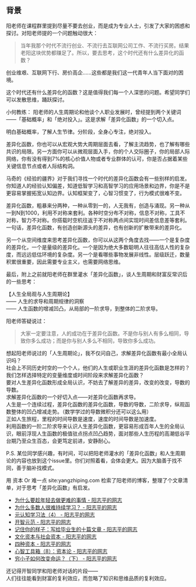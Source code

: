 ## 背景

阳老师在课程群里提到尽量不要去创业，而是成为专业人士，引发了大家的困惑和探讨。对阳老师提的一个问题触动很大：

> 当年我那个时代不流行创业、不流行去互联网公司工作、不流行买房。结果老阳这块优势都赚足了。所以，要去思考，这个时代还有什么差异化的函数？

创业维艰、互联网下行、房价高企......这些都是我们这一代青年人当下面对的困境。

这个时代还有什么差异化的函数？这是值得我们每一个人深思的问题。希望同学们可以发散思维，踊跃探讨。

小何教练：
阳老师的人生周期论和他谈个人职业发展时，曾经提到两个关键词——「基础概率」和「绝对投入」。这是求解「差异化函数」的一个切入点。

明白基础概率，了解人生节律。分阶段，全身心专注，绝对投入。

差异化函数，你也可以从宏观大势大周期层面去看，了解主流趋势，也了解有哪些共识的局限。另一方面你可以从微观层面入手，你的个人交际圈子，你的局部人际网络，你有没有得到7%的核心价值人物或者专业群体的认可，你是否占据着某些关键信息节点或者人际结构洞。

马奇的《经验的疆界》对于我们寻找一个时代的差异化函数会有一些别样的启发。你知道人的经验认知偏差，知道低智学习和高智学习的应用场景和边界，你是不是更容易掌握拓宽认知边界。认知框架变了，心智习惯变了，行为模式很难不变。

差异化函数，粗暴来分两种，一种从零到一的，人无我有，创造与涌现。另一种从一到N到1000，利用不对称来套利。各种时空分布不对称，信息不对称，工具不对称，智力不对称。你搭载时空机往返于不对称两点间实现时间差信息差等套利。一句话，差异化函数，有创造创新源头的差异，也有创新的扩散带来的差异化。

另一个从空间维度来思考差异化函数，你可以从这两个角度去找——一个是复杂度的差异化，一个是量级的差异化。一个是因为绝大多数聪明人往往高估人性的复杂度，而远远低估环境的复杂度。另一个是看哪些事物发展非线性。层级跃迁，数量积累很重要，因此需要专业主义，也需要网络思维。

最后，附上之前就阳老师在群里灌水「差异化函数」，谈人生周期和财富反常识后的一些思考：

【人生全局观与人生周期论】  
—— 人生的求导和周期规律的洞察  
—— 人生函数的增减凹凸，从局部的一阶求导，到整体的二阶求导。

阳老师答疑说过：

> 大家一定要注意，人的成功在于差异化函数。不是你与别人有多么相同，导致你多么成功；而是你与别人多么不相同，导致你多么成功。

想起阳老师说过的「人生周期论」，我不仅问自己，求解差异化函数有最小全局认识吗？  
社会上不同历史时空的一个个人，他们的人生或职业生涯的差异化函数是怎样的？我们怎样选择特定的变量维度或时间阶段来求解差异化函数？  
要对人生差异化函数形成全局认识，不妨去了解差异的差异，改变的改变，导数的导数。  
求解差异化函数的一个好切入点——对差异化函数再求导。  
人生是一个连续过程，差异化函数的差异化函数，导数的导数，二阶求导，纵观函数整体的凹凸增减走势。（数学学过的导数微积分还可以这么用）  
正如人生旅程，里程的时间导数是速度，速度的时间导数是加速度。  
利用函数的一阶二阶求导来认识人生差异化函数，更容易形成百年人生的全局认识，眼前浮现人生函数的极值驻点拐点凹凸趋势，面对那些人生历程的高潮低谷平台期乃至众生百态，会更笃定前进，安静耐心。

P.S. 某位同学感兴趣，有时间，可以把阳老师灌水的「差异化函数」和人生周期论的内容也放到这个issue里。你们对照着看，会体会更大。因为大脑善于找不同，善于脑补找模式。

用 资本 Or 难一点 site:yangzhiping.com 检索了阳老师的博客，整理了个文章清单，对于思考「差异化函数」有启发。

-   [为什么要趁年轻去做更难的事情 - 阳志平的网志](https://www.yangzhiping.com/column/tacit-knowledge.html)
-   [为什么多数人很难持续学习？ - 阳志平的网志](https://www.yangzhiping.com/column/keep-learning.html)
-   [元认知学习法（4） - 阳志平的网志](https://www.yangzhiping.com/worksmarter/chapter5/talk004)
-   [开智元范 - 阳志平的网志](https://www.yangzhiping.com/psy/OpenMindStyle-YangZhiPing.html)
-   [记住你的样子：写给毕业生的十篇文章 - 阳志平的网志](https://www.yangzhiping.com/psy/remember-who-you-are.html)
-   [文化资本与社会资本 - 阳志平的网志](https://www.yangzhiping.com/psy/cultural-capital-and-social-capital.html)
-   [四种资本 - 阳志平的网志](https://www.yangzhiping.com/column/4capitals.html)
-   [心智工具箱（8）：资本论 - 阳志平的网志](https://www.yangzhiping.com/psy/capital.html)
-   [穷小子如何改变命运？（下） - 阳志平的网志](https://www.yangzhiping.com/worksmarter/chapter3/talk003)

还记得开智同学和阳老师对话的片段——  
人们往往能看到财富的复利效应，而忽略了知识和思维品质的复利效应。
<!--stackedit_data:
eyJoaXN0b3J5IjpbMTE2NjkxNjkyNCw5MDA2NzQyNDEsMTkwMD
gyNTIzNSw1OTUxMDM2MjIsLTIwODg3NDY2MTIsMTI2OTY5MTEw
Nl19
-->
